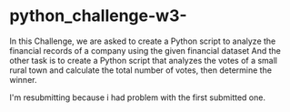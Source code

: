# python_challenge-w3-
In this Challenge, we are asked to create a Python script to analyze the financial records of a company using the given financial dataset
And the other task is to create a Python script that analyzes the votes of a small rural town and calculate the total number of votes, then determine the winner.





I'm resubmitting because i had problem with the first submitted one.
